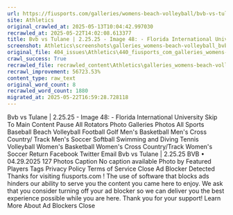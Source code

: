 ```yaml
---
url: https://fiusports.com/galleries/womens-beach-volleyball/bvb-vs-tulane-2-25-25/image-48/355/62601
site: Athletics
original_crawled_at: 2025-05-13T10:04:42.997030
recrawled_at: 2025-05-22T14:02:08.613377
title: Bvb vs Tulane | 2.25.25 - Image 48: - Florida International University
screenshot: Athletics\screenshots\galleries_womens-beach-volleyball_bvb-vs-tulane-2-25-25_image-48_355_62601_20250522140208.png
original_file: 404_issues\Athletics\440_fiusports_com_galleries_womens-beach-volleyball_bvb-vs-tulane-2-25-25_image-48_355_62601.md
crawl_success: True
recrawled_file: recrawled_content\Athletics\galleries_womens-beach-volleyball_bvb-vs-tulane-2-25-25_image-48_355_62601_20250522140208.md
recrawl_improvement: 56723.53%
content_type: raw_text
original_word_count: 8
recrawled_word_count: 1880
migrated_at: 2025-05-22T16:59:28.728118
---
```


Bvb vs Tulane | 2.25.25 - Image 48: - Florida International University
Skip To Main Content
Pause All Rotators
Photo Galleries
Photos
All Sports
Baseball
Beach Volleyball
Football
Golf
Men's Basketball
Men's Cross Country/ Track
Men's Soccer
Softball
Swimming and Diving
Tennis
Volleyball
Women's Basketball
Women's Cross Country/Track
Women's Soccer
Return
Facebook
Twitter
Email
Bvb vs Tulane | 2.25.25
BVB
•
04.29.2025
127 Photos
Caption
No caption available
Photo by
Featured Players
Tags
Privacy Policy
Terms of Service
Close
Ad Blocker Detected
Thanks for visiting
fiusports.com
!
The use of software that blocks ads hinders our ability to serve you the content you came here to enjoy.
We ask that you consider turning off your ad blocker so we can deliver you the best experience possible while you are here.
Thank you for your support!
Learn More About Ad Blockers
Close